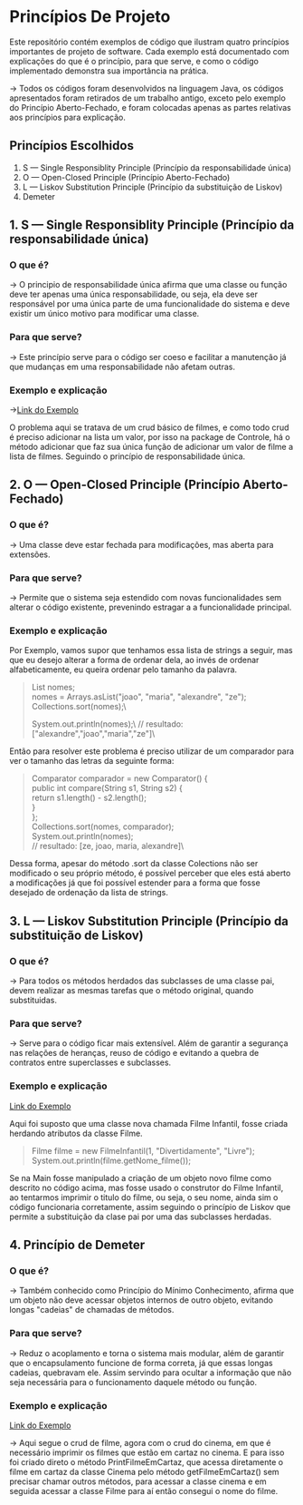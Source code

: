 # Princípios De Projeto

Este repositório contém exemplos de código que ilustram quatro princípios importantes de projeto de software. Cada exemplo está documentado com explicações do que é o princípio, para que serve, e como o código implementado demonstra sua importância na prática.

-> Todos os códigos foram desenvolvidos na linguagem Java, os códigos apresentados foram retirados de um trabalho antigo, exceto pelo exemplo do Princípio Aberto-Fechado, e foram colocadas apenas as partes relativas aos princípios para explicação.

## Princípios Escolhidos

1. S — Single Responsiblity Principle (Princípio da responsabilidade única)
2. O — Open-Closed Principle (Princípio Aberto-Fechado)
3. L — Liskov Substitution Principle (Princípio da substituição de Liskov)
4. Demeter 

## 1.  S — Single Responsiblity Principle (Princípio da responsabilidade única)
### O que é? 
-> O principio de responsabilidade única afirma que uma classe ou função deve ter apenas uma única responsabilidade, ou seja, ela deve ser responsável por uma única parte de uma funcionalidade do sistema e deve existir um único motivo para modificar uma classe.
### Para que serve?
-> Este princípio serve para o código ser coeso e facilitar a manutenção já que mudanças em uma responsabilidade não afetam outras.

### Exemplo e explicação

->[Link do Exemplo](https://github.com/luizabasseto/PrincipiosDeProjeto/blob/8fcf3a53daa25d052552afe0c9c103eaa6a2137d/Code_PrincipiosProjetos/src/Controle/ControleFilme.java#L23C5-L26C1)

O problema aqui se tratava de um crud básico de filmes, e como todo crud é preciso adicionar na lista um valor, por isso na package de Controle, há o método adicionar que faz sua única função de adicionar um valor de filme  a lista de filmes. Seguindo o princípio de responsabilidade única.

## 2. O — Open-Closed Principle (Princípio Aberto-Fechado)

### O que é?
-> Uma classe deve estar fechada para modificações, mas aberta para extensões.

### Para que serve?
-> Permite que o sistema seja estendido com novas funcionalidades sem alterar o código existente, prevenindo estragar a a funcionalidade principal.

### Exemplo e explicação

Por Exemplo, vamos supor que tenhamos essa lista de strings a seguir, mas que eu desejo alterar a forma de ordenar dela, ao invés de ordenar alfabeticamente, eu queira ordenar pelo tamanho da palavra.
>List<String> nomes;\
>nomes = Arrays.asList("joao", "maria", "alexandre", "ze");\
>Collections.sort(nomes);\
>
>System.out.println(nomes);\ 
>// resultado: ["alexandre","joao","maria","ze"]\

Então para resolver este problema é preciso utilizar de um comparador para ver o tamanho das letras da seguinte forma: 
>Comparator<String> comparador = new Comparator<String>() {\
>  public int compare(String s1, String s2) {\
>    return s1.length() - s2.length();\
>  }\
>};\
>Collections.sort(nomes, comparador);\
>System.out.println(nomes);\
>// resultado: [ze, joao, maria, alexandre]\

Dessa forma, apesar do método .sort da classe Colections não ser modificado o seu próprio método, é possível perceber que eles está aberto a modificações já que foi possível estender para a forma que fosse desejado de ordenação da lista de strings.

## 3. L — Liskov Substitution Principle (Princípio da substituição de Liskov)

### O que é?
->  Para todos os métodos herdados das subclasses de uma classe pai, devem realizar as mesmas tarefas que o método original, quando substituidas.

### Para que serve?
-> Serve para o código ficar mais extensível. Além de garantir a segurança nas relações de heranças, reuso de código e evitando a quebra de contratos entre superclasses e subclasses.

### Exemplo e explicação

[Link do Exemplo](Code_PrincipiosProjetos/src/Entidade/FilmeInfantil.java)

Aqui foi suposto que uma classe nova chamada Filme Infantil, fosse criada herdando atributos da classe Filme. 
>Filme filme = new FilmeInfantil(1, "Divertidamente", "Livre");
>System.out.println(filme.getNome_filme());
 
Se na Main fosse manipulado a criação de um objeto novo filme como descrito no código acima, mas fosse usado o construtor do Filme Infantil, ao tentarmos imprimir o titulo do filme, ou seja, o seu nome, ainda sim o código funcionaria corretamente, assim seguindo o princípio de Liskov que permite a substituição da clase pai por uma das subclasses herdadas.

## 4. Princípio de Demeter

### O que é?
-> Também conhecido como Princípio do Mínimo Conhecimento, afirma que um objeto não deve acessar objetos internos de outro objeto, evitando longas "cadeias" de chamadas de métodos.

### Para que serve?
-> Reduz o acoplamento e torna o sistema mais modular, além de garantir que o encapsulamento funcione de forma correta, já que essas longas cadeias, quebravam ele. Assim servindo para ocultar a informação que não seja necessária para o funcionamento daquele método ou função.

### Exemplo e explicação

[Link do Exemplo](https://github.com/luizabasseto/PrincipiosDeProjeto/blob/db22c93923aafc0631dd38b0716ce5b6ada954c7/Code_PrincipiosProjetos/src/Entidade/Cinema.java#L22-L24)

-> Aqui segue o crud de filme, agora com o crud do cinema, em que é necessário imprimir os filmes que estão em cartaz no cinema. E para isso foi criado direto o método PrintFilmeEmCartaz, que acessa diretamente o filme em cartaz da classe Cinema pelo método getFilmeEmCartaz() sem precisar chamar outros métodos, para acessar a classe cinema e em seguida acessar a classe Filme para aí então consegui o nome do filme.
